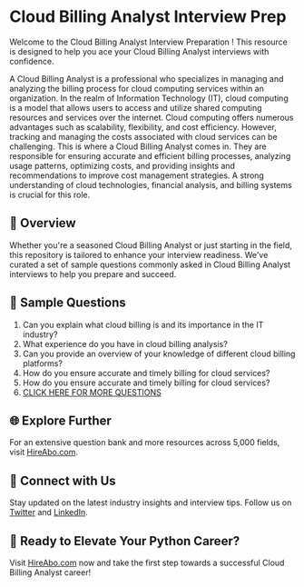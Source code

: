 # Cloud Billing Analyst Interview Prep

Welcome to the Cloud Billing Analyst Interview Preparation ! This resource is designed to help you ace your Cloud Billing Analyst interviews with confidence.

A Cloud Billing Analyst is a professional who specializes in managing and analyzing the billing process for cloud computing services within an organization. In the realm of Information Technology (IT), cloud computing is a model that allows users to access and utilize shared computing resources and services over the internet. Cloud computing offers numerous advantages such as scalability, flexibility, and cost efficiency. However, tracking and managing the costs associated with cloud services can be challenging. This is where a Cloud Billing Analyst comes in. They are responsible for ensuring accurate and efficient billing processes, analyzing usage patterns, optimizing costs, and providing insights and recommendations to improve cost management strategies. A strong understanding of cloud technologies, financial analysis, and billing systems is crucial for this role.

## 🚀 Overview

Whether you're a seasoned Cloud Billing Analyst or just starting in the field, this repository is tailored to enhance your interview readiness. We've curated a set of sample questions commonly asked in Cloud Billing Analyst interviews to help you prepare and succeed.

## 📝 Sample Questions

1. Can you explain what cloud billing is and its importance in the IT industry?
2. What experience do you have in cloud billing analysis?
3. Can you provide an overview of your knowledge of different cloud billing platforms?
4. How do you ensure accurate and timely billing for cloud services?
5. How do you ensure accurate and timely billing for cloud services?
6. [CLICK HERE FOR MORE QUESTIONS](https://hireabo.com/job/0_4_36/Cloud%20Billing%20Analyst)

## 🌐 Explore Further

For an extensive question bank and more resources across 5,000 fields, visit [HireAbo.com](https://www.hireabo.com).

## 📱 Connect with Us

Stay updated on the latest industry insights and interview tips. Follow us on [Twitter](https://twitter.com/hireabo) and [LinkedIn](https://www.linkedin.com/in/hire-abo-3609972a8/).

## 🚀 Ready to Elevate Your Python Career?

Visit [HireAbo.com](https://www.hireabo.com) now and take the first step towards a successful Cloud Billing Analyst career!